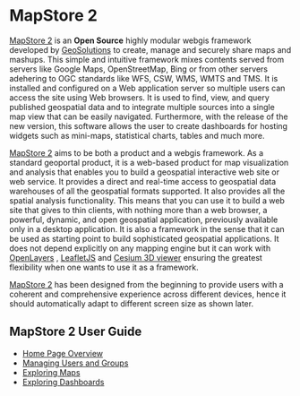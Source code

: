 # MapStore 2

[MapStore 2](https://mapstore2.geo-solutions.it/mapstore/#/) is an **Open Source** highly modular webgis framework developed by [GeoSolutions](https://www.geo-solutions.it/) to create, manage and securely share maps and mashups. This simple and intuitive framework mixes contents served from servers like Google Maps, OpenStreetMap, Bing or from other servers adehering to OGC standards like WFS, CSW, WMS, WMTS and TMS. It is installed and configured on a Web application server so multiple users can access the site using Web browsers. It is used to find, view, and query published geospatial data and to integrate multiple sources into a single map view that can be easily navigated. Furthermore, with the release of the new version, this software allows the user to create dashboards for hosting widgets such as mini-maps, statistical charts, tables and much more.

[MapStore 2](https://mapstore2.geo-solutions.it/mapstore/#/) aims to be both a product and a webgis framework. As a standard geoportal product, it is a web-based product for map visualization and analysis that enables you to build a geospatial interactive web site or web service. It provides a direct and real-time access to geospatial data warehouses of all the geospatial formats supported. It also provides all the spatial analysis functionality. This means that you can use it to build a web site that gives to thin clients, with nothing more than a web browser, a powerful, dynamic, and open geospatial application, previously available only in a desktop application. It is also a framework in the sense that it can be used as starting point to build sophisticated geospatial applications. It does not depend explicitly on any mapping engine but it can work with [OpenLayers](https://openlayers.org/) , [LeafletJS](https://leafletjs.com/) and [Cesium 3D viewer](https://cesiumjs.org/) ensuring the greatest flexibility when one wants to use it as a framework.

[MapStore 2](https://mapstore2.geo-solutions.it/mapstore/#/) has been designed from the beginning to provide users with a coherent and comprehensive experience across different devices, hence it should automatically adapt to different screen size as shown later.

MapStore 2 User Guide
------------------------
* [Home Page Overview](home-page.md)
* [Managing Users and Groups](managing-users-and-groups.md)
* [Exploring Maps](exploring-maps.md)
* [Exploring Dashboards](exploring-dashboards.md)
